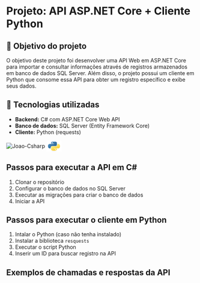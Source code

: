 # Projeto: API ASP.NET Core + Cliente Python

## :dart: Objetivo do projeto
O objetivo deste projeto foi desenvolver uma API Web em ASP.NET Core para importar e consultar informações através de registros armazenados em banco de dados SQL Server. Além disso, o projeto possui um cliente em Python que consome essa API para obter um registro específico e exibe seus dados.

## :hammer: Tecnologias utilizadas
- **Backend:** C# com ASP.NET Core Web API
- **Banco de dados:** SQL Server (Entity Framework Core)
- **Cliente:** Python (requests)

<img align="center" alt="Joao-Csharp" height="30" width="40" src="https://cdn.jsdelivr.net/gh/devicons/devicon@latest/icons/csharp/csharp-original.svg" />
<img align="center" alt="Joao-Python" height="30" width="40" src="https://raw.githubusercontent.com/devicons/devicon/master/icons/python/python-original.svg" />

## Passos para executar a API em C# 
1. Clonar o repositório
2. Configurar o banco de dados no SQL Server
3. Executar as migrações para criar o banco de dados
4. Iniciar a API

## Passos para executar o cliente em Python
1. Intalar o Python (caso não tenha instalado)
2. Instalar a biblioteca `resquests`
3. Executar o script Python
4. Inserir um ID para buscar registro na API

## Exemplos de chamadas e respostas da API

